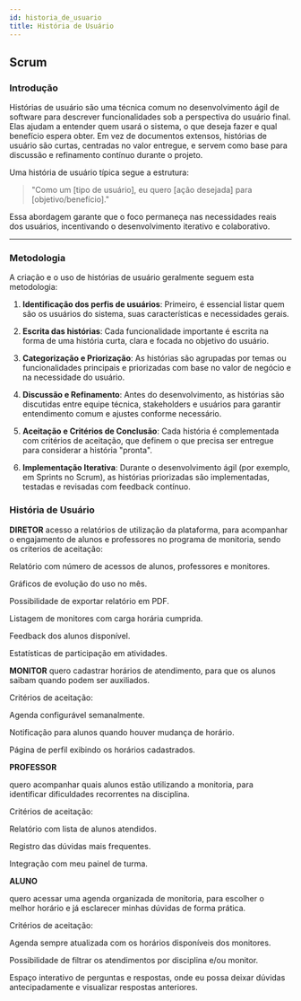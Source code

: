 ```yaml
---
id: historia_de_usuario
title: História de Usuário
---
```


## Scrum

### Introdução

Histórias de usuário são uma técnica comum no desenvolvimento ágil de software para descrever funcionalidades sob a perspectiva do usuário final. Elas ajudam a entender quem usará o sistema, o que deseja fazer e qual benefício espera obter. Em vez de documentos extensos, histórias de usuário são curtas, centradas no valor entregue, e servem como base para discussão e refinamento contínuo durante o projeto.

Uma história de usuário típica segue a estrutura:

> "Como um [tipo de usuário], eu quero [ação desejada] para [objetivo/benefício]."

Essa abordagem garante que o foco permaneça nas necessidades reais dos usuários, incentivando o desenvolvimento iterativo e colaborativo.

---

### Metodologia

A criação e o uso de histórias de usuário geralmente seguem esta metodologia:

1. **Identificação dos perfis de usuários**: Primeiro, é essencial listar quem são os usuários do sistema, suas características e necessidades gerais.

2. **Escrita das histórias**: Cada funcionalidade importante é escrita na forma de uma história curta, clara e focada no objetivo do usuário.

3. **Categorização e Priorização**: As histórias são agrupadas por temas ou funcionalidades principais e priorizadas com base no valor de negócio e na necessidade do usuário.

4. **Discussão e Refinamento**: Antes do desenvolvimento, as histórias são discutidas entre equipe técnica, stakeholders e usuários para garantir entendimento comum e ajustes conforme necessário.

5. **Aceitação e Critérios de Conclusão**: Cada história é complementada com critérios de aceitação, que definem o que precisa ser entregue para considerar a história "pronta".

6. **Implementação Iterativa**: Durante o desenvolvimento ágil (por exemplo, em Sprints no Scrum), as histórias priorizadas são implementadas, testadas e revisadas com feedback contínuo.

### História de Usuário

**DIRETOR** 
acesso a relatórios de utilização da plataforma, para acompanhar o engajamento de alunos e professores no programa de monitoria, sendo os criterios de aceitação:

Relatório com número de acessos de alunos, professores e monitores.

Gráficos de evolução do uso no mês.

Possibilidade de exportar relatório em PDF.

Listagem de monitores com carga horária cumprida.

Feedback dos alunos disponível.

Estatísticas de participação em atividades.

**MONITOR** 
quero cadastrar horários de atendimento, para que os alunos saibam quando podem ser auxiliados.

Critérios de aceitação:

Agenda configurável semanalmente.

Notificação para alunos quando houver mudança de horário.

Página de perfil exibindo os horários cadastrados.

**PROFESSOR**

 quero acompanhar quais alunos estão utilizando a monitoria, para identificar dificuldades recorrentes na disciplina.

Critérios de aceitação:

Relatório com lista de alunos atendidos.

Registro das dúvidas mais frequentes.

Integração com meu painel de turma.

**ALUNO**

quero acessar uma agenda organizada de monitoria, para escolher o melhor horário e já esclarecer minhas dúvidas de forma prática.

Critérios de aceitação:

Agenda sempre atualizada com os horários disponíveis dos monitores.

Possibilidade de filtrar os atendimentos por disciplina e/ou monitor.

Espaço interativo de perguntas e respostas, onde eu possa deixar dúvidas antecipadamente e visualizar respostas anteriores.
